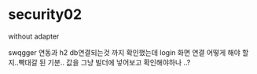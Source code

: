 # security02
without adapter

swqgger 연동과 h2 db연결되는것 까지 확인했는데 login 화면 연결 어떻게 해야 할 지..빡대갈 된 기분.. 값을 그냥 빌더에 넣어보고 확인해야하나 ..? 
